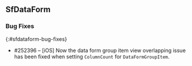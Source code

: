 ## SfDataForm

### Bug Fixes
{:#sfdataform-bug-fixes}

* \#252396 – [iOS] Now the data form group item view overlapping issue has been fixed when setting `ColumnCount` for `DataFormGroupItem`.
